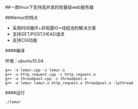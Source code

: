 ##一款linux下支持高并发的轻量级web服务器

###lemur的特点
- 采用时间循环+非阻塞IO+线程池的解决方案
- 支持GET/POST/HEAD请求
- 支持CGI功能

####编译

环境：ubuntu10.04
```
g++ -o lemur.cpp -c lemur.o
g++ -o http_request.cpp -c http_request.o
g++ -o threadpool.cpp -c threadpool.o
g++ -o lemur lemur.o http_request.o threadpool.o -lpthread
```
####运行
```
./lemur
```

